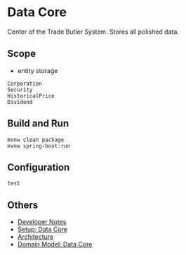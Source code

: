 # Data Core
Center of the Trade Butler System. Stores all polished data.

## Scope
- entity storage
```
Corporation
Security
HistoricalPrice
Dividend
```

## Build and Run
```
mvnw clean package
mvnw spring-boot:run
```

## Configuration
```
test
```

## Others
- [Developer Notes](DEVELOPER-NOTES.md)
- [Setup: Data Core](SETUP.md)
- [Architecture](../../ARCHITECTURE.md)
- [Domain Model: Data Core](../../research/StocksDomain.md)
